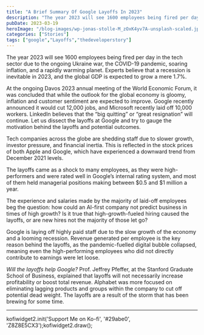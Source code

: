```yaml
---
title: "A Brief Summary Of Google Layoffs In 2023"
description: "The year 2023 will see 1600 employees being fired per day in the tech sector due to the ongoing Ukraine war, the COVID-19 pandemic, soaring inflation, and a rapidly warming planet. Experts believe that a recession is inevitable in 2023, and the global GDP is expected to grow a mere 1.7%. At the ongoing Davos [&hellip;]"
pubDate: 2023-03-19
heroImage: "/blog-images/wp-jonas-stolle-M_zOxK4yv7A-unsplash-scaled.jpg"
categories: ["Stories"]
tags: ["google","Layoffs","thedeveloperstory"]
---
```


The year 2023 will see 1600 employees being fired per day in the tech sector due to the ongoing Ukraine war, the COVID-19 pandemic, soaring inflation, and a rapidly warming planet. Experts believe that a recession is inevitable in 2023, and the global GDP is expected to grow a mere 1.7%.

At the ongoing Davos 2023 annual meeting of the World Economic Forum, it was concluded that while the outlook for the global economy is gloomy, inflation and customer sentiment are expected to improve. Google recently announced it would cut 12,000 jobs, and Microsoft recently laid off 10,000 workers. LinkedIn believes that the “big quitting” or “great resignation” will continue. Let us dissect the layoffs at Google and try to gauge the motivation behind the layoffs and potential outcomes.

Tech companies across the globe are shedding staff due to slower growth, investor pressure, and financial inertia. This is reflected in the stock prices of both Apple and Google, which have experienced a downward trend from December 2021 levels.

The layoffs came as a shock to many employees, as they were high-performers and were rated well in Google’s internal rating system, and most of them held managerial positions making between $0.5 and $1 million a year.

The experience and salaries made by the majority of laid-off employees beg the question: how could an AI-first company not predict business in times of high growth? Is it true that high-growth-fueled hiring caused the layoffs, or are new hires not the majority of those let go?

Google is laying off highly paid staff due to the slow growth of the economy and a looming recession. Revenue generated per employee is the key reason behind the layoffs, as the pandemic-fuelled digital bubble collapsed, meaning even the high-performing employees who did not directly contribute to earnings were let loose.

_Will the layoffs help Google?_ Prof. Jeffrey Pfeffer, at the Stanford Graduate School of Business, explained that layoffs will not necessarily increase profitability or boost total revenue. Alphabet was more focused on eliminating lagging products and groups within the company to cut off potential dead weight. The layoffs are a result of the storm that has been brewing for some time.

* * *

kofiwidget2.init('Support Me on Ko-fi', '#29abe0', 'Z8Z8E5CX3');kofiwidget2.draw();